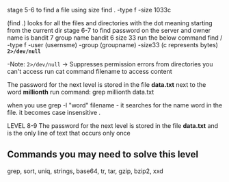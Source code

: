 stage 5-6
to find a file using size 
find . -type f -size 1033c

(find .) looks for all the files and directories with the dot meaning starting from the current dir
stage 6-7
to find password on the server and owner name is bandit 7 group name bandit 6 size 33
run the below command 
find / -type f -user (usernsme) -group (groupname) -size33 (c represents bytes) **`2>/dev/null`**

-Note:  `2>/dev/null` → Suppresses permission errors from directories you can't access
run cat command filename to access content 

The password for the next level is stored in the file **data.txt** next to the word **millionth**
run command: grep millionth data.txt

when you use grep -l "word" filename - it searches for the name word in the file. it becomes case insensitive .

LEVEL 8-9 
The password for the next level is stored in the file **data.txt** and is the only line of text that occurs only once

## Commands you may need to solve this level

grep, sort, uniq, strings, base64, tr, tar, gzip, bzip2, xxd



